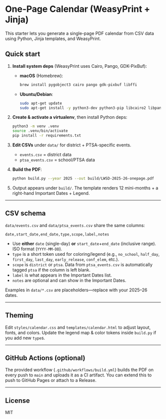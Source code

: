 # One-Page Calendar (WeasyPrint + Jinja)

This starter lets you generate a single-page PDF calendar from CSV data using Python, Jinja templates, and WeasyPrint.

## Quick start

1) **Install system deps** (WeasyPrint uses Cairo, Pango, GDK-PixBuf):
   - **macOS** (Homebrew):
     ```bash
     brew install pygobject3 cairo pango gdk-pixbuf libffi
     ```
   - **Ubuntu/Debian**:
     ```bash
     sudo apt-get update
     sudo apt-get install -y python3-dev python3-pip libcairo2 libpango-1.0-0 libpangocairo-1.0-0 libgdk-pixbuf2.0-0 libffi-dev shared-mime-info
     ```

2) **Create & activate a virtualenv**, then install Python deps:
   ```bash
   python3 -m venv .venv
   source .venv/bin/activate
   pip install -r requirements.txt
   ```

3) **Edit CSVs** under `data/` for district + PTSA-specific events.
   - `events.csv` = district data
   - `ptsa_events.csv` = school/PTSA data

4) **Build the PDF**:
   ```bash
   python build.py --year 2025 --out build/LWSD-2025-26-onepage.pdf
   ```

5) Output appears under `build/`. The template renders 12 mini-months + a right-hand Important Dates + Legend.

---

## CSV schema

`data/events.csv` and `data/ptsa_events.csv` share the same columns:

```
date,start_date,end_date,type,scope,label,notes
```

- Use **either** `date` (single-day) **or** `start_date`+`end_date` (inclusive range). ISO format (`YYYY-MM-DD`).
- `type` is a short token used for coloring/legend (e.g., `no_school`, `half_day`, `first_day`, `last_day`, `early_release`, `conf_elem`, etc.).
- `scope` is `district` or `ptsa`. Data from `ptsa_events.csv` is automatically tagged `ptsa` if the column is left blank.
- `label` is what appears in the Important Dates list.
- `notes` are optional and can show in the Important Dates.

Examples in `data/*.csv` are placeholders—replace with your 2025–26 dates.

---

## Theming

Edit `styles/calendar.css` and `templates/calendar.html` to adjust layout, fonts, and colors. Update the legend map & color tokens inside `build.py` if you add new `type`s.

---

## GitHub Actions (optional)

The provided workflow (`.github/workflows/build.yml`) builds the PDF on every push to `main` and uploads it as a CI artifact. You can extend this to push to GitHub Pages or attach to a Release.

---

## License

MIT
